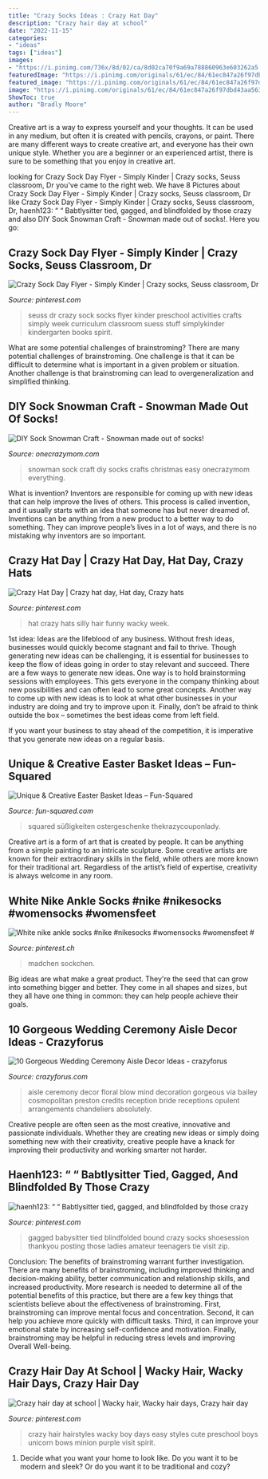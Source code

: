```yaml
---
title: "Crazy Socks Ideas : Crazy Hat Day"
description: "Crazy hair day at school"
date: "2022-11-15"
categories:
- "ideas"
tags: ["ideas"]
images:
- "https://i.pinimg.com/736x/8d/02/ca/8d02ca70f9a69a788860963e603262a5.jpg"
featuredImage: "https://i.pinimg.com/originals/61/ec/84/61ec847a26f97dbd43aa563094d16239.jpg"
featured_image: "https://i.pinimg.com/originals/61/ec/84/61ec847a26f97dbd43aa563094d16239.jpg"
image: "https://i.pinimg.com/originals/61/ec/84/61ec847a26f97dbd43aa563094d16239.jpg"
ShowToc: true
author: "Bradly Moore"
---
```



Creative art is a way to express yourself and your thoughts. It can be used in any medium, but often it is created with pencils, crayons, or paint. There are many different ways to create creative art, and everyone has their own unique style. Whether you are a beginner or an experienced artist, there is sure to be something that you enjoy in creative art.

	

		
looking for Crazy Sock Day Flyer - Simply Kinder | Crazy socks, Seuss classroom, Dr you've came to the right web. We have 8 Pictures about Crazy Sock Day Flyer - Simply Kinder | Crazy socks, Seuss classroom, Dr like Crazy Sock Day Flyer - Simply Kinder | Crazy socks, Seuss classroom, Dr, haenh123: “ “ Babtlysitter tied, gagged, and blindfolded by those crazy and also DIY Sock Snowman Craft - Snowman made out of socks!. Here you go:
		
    
## Crazy Sock Day Flyer - Simply Kinder | Crazy Socks, Seuss Classroom, Dr

<img loading=lazy src="https://i.pinimg.com/originals/71/01/46/7101464ee414bbbdde5941c3e0243463.jpg" onerror="this.onerror=null;this.src='https://tse1.mm.bing.net/th?id=OIP.eVysy9NtxcdYy0RopZwomgHaLG&amp;pid=15.1';" alt="Crazy Sock Day Flyer - Simply Kinder | Crazy socks, Seuss classroom, Dr">

_Source: pinterest.com_

>seuss dr crazy sock socks flyer kinder preschool activities crafts simply week curriculum classroom suess stuff simplykinder kindergarten books spirit. 

	

What are some potential challenges of brainstroming?
There are many potential challenges of brainstroming. One challenge is that it can be difficult to determine what is important in a given problem or situation. Another challenge is that brainstroming can lead to overgeneralization and simplified thinking.

    
## DIY Sock Snowman Craft - Snowman Made Out Of Socks!

<img loading=lazy src="https://www.onecrazymom.com/wp-content/uploads/2017/11/sock-snowman.jpg" onerror="this.onerror=null;this.src='https://tse3.mm.bing.net/th?id=OIP.ETKiyQPktjy6YXMEfjoHzAHaLG&amp;pid=15.1';" alt="DIY Sock Snowman Craft - Snowman made out of socks!">

_Source: onecrazymom.com_

>snowman sock craft diy socks crafts christmas easy onecrazymom everything. 

	

What is invention?
Inventors are responsible for coming up with new ideas that can help improve the lives of others. This process is called invention, and it usually starts with an idea that someone has but never dreamed of. Inventions can be anything from a new product to a better way to do something. They can improve people’s lives in a lot of ways, and there is no mistaking why inventors are so important.

    
## Crazy Hat Day | Crazy Hat Day, Hat Day, Crazy Hats

<img loading=lazy src="https://i.pinimg.com/originals/d6/d6/fc/d6d6fc48379b8dddeaebb294da02eaf3.jpg" onerror="this.onerror=null;this.src='https://tse2.mm.bing.net/th?id=OIP.Nl7s2GkGNlF2smGW_dttBwHaLH&amp;pid=15.1';" alt="Crazy Hat Day | Crazy hat day, Hat day, Crazy hats">

_Source: pinterest.com_

>hat crazy hats silly hair funny wacky week. 

	

1st idea:
Ideas are the lifeblood of any business. Without fresh ideas, businesses would quickly become stagnant and fail to thrive. Though generating new ideas can be challenging, it is essential for businesses to keep the flow of ideas going in order to stay relevant and succeed.
There are a few ways to generate new ideas. One way is to hold brainstorming sessions with employees. This gets everyone in the company thinking about new possibilities and can often lead to some great concepts. Another way to come up with new ideas is to look at what other businesses in your industry are doing and try to improve upon it. Finally, don’t be afraid to think outside the box – sometimes the best ideas come from left field.

If you want your business to stay ahead of the competition, it is imperative that you generate new ideas on a regular basis.

    
## Unique &amp; Creative Easter Basket Ideas – Fun-Squared

<img loading=lazy src="https://fun-squared.com/wp-content/uploads/2017/02/MakeupBagEasterBasketIdea.jpg" onerror="this.onerror=null;this.src='https://tse1.mm.bing.net/th?id=OIP.RctDn7eLaPmi9_SKsZs_tQHaLE&amp;pid=15.1';" alt="Unique &amp; Creative Easter Basket Ideas – Fun-Squared">

_Source: fun-squared.com_

>squared süßigkeiten ostergeschenke thekrazycouponlady. 

	

Creative art is a form of art that is created by people. It can be anything from a simple painting to an intricate sculpture. Some creative artists are known for their extraordinary skills in the field, while others are more known for their traditional art. Regardless of the artist’s field of expertise, creativity is always welcome in any room.

    
## White Nike Ankle Socks #nike #nikesocks #womensocks #womensfeet #

<img loading=lazy src="https://i.pinimg.com/736x/8d/02/ca/8d02ca70f9a69a788860963e603262a5.jpg" onerror="this.onerror=null;this.src='https://tse1.mm.bing.net/th?id=OIP.lUPXRoOkspphN0zQBgsg5AHaFq&amp;pid=15.1';" alt="White nike ankle socks #nike #nikesocks #womensocks #womensfeet #">

_Source: pinterest.ch_

>madchen sockchen. 

	

Big ideas are what make a great product. They're the seed that can grow into something bigger and better. They come in all shapes and sizes, but they all have one thing in common: they can help people achieve their goals.

    
## 10 Gorgeous Wedding Ceremony Aisle Decor Ideas - Crazyforus

<img loading=lazy src="http://4.bp.blogspot.com/-5Ls7CEgPkns/U3-lXN1eaJI/AAAAAAAApDE/8y_8VVccbX0/s1600/wedding-ceremony-style-the-aisle-10.jpg" onerror="this.onerror=null;this.src='https://tse3.mm.bing.net/th?id=OIP.WePqhq53njI1pOcApRUnhQHaLH&amp;pid=15.1';" alt="10 Gorgeous Wedding Ceremony Aisle Decor Ideas - crazyforus">

_Source: crazyforus.com_

>aisle ceremony decor floral blow mind decoration gorgeous via bailey cosmopolitan preston credits reception bride receptions opulent arrangements chandeliers absolutely. 

	

Creative people are often seen as the most creative, innovative and passionate individuals. Whether they are creating new ideas or simply doing something new with their creativity, creative people have a knack for improving their productivity and working smarter not harder.

    
## Haenh123: “ “ Babtlysitter Tied, Gagged, And Blindfolded By Those Crazy

<img loading=lazy src="https://i.pinimg.com/originals/61/ec/84/61ec847a26f97dbd43aa563094d16239.jpg" onerror="this.onerror=null;this.src='https://tse2.mm.bing.net/th?id=OIP.93LfFmDVEQlYukMmga3aYgHaJ4&amp;pid=15.1';" alt="haenh123: “ “ Babtlysitter tied, gagged, and blindfolded by those crazy">

_Source: pinterest.com_

>gagged babysitter tied blindfolded bound crazy socks shoesession thankyou posting those ladies amateur teenagers tie visit zip. 

	

Conclusion: The benefits of brainstroming warrant further investigation.
There are many benefits of brainstroming, including improved thinking and decision-making ability, better communication and relationship skills, and increased productivity. More research is needed to determine all of the potential benefits of this practice, but there are a few key things that scientists believe about the effectiveness of brainstroming. First, brainstroming can improve mental focus and concentration. Second, it can help you achieve more quickly with difficult tasks. Third, it can improve your emotional state by increasing self-confidence and motivation. Finally, brainstroming may be helpful in reducing stress levels and improving Overall Well-being.

    
## Crazy Hair Day At School | Wacky Hair, Wacky Hair Days, Crazy Hair Day

<img loading=lazy src="https://i.pinimg.com/originals/17/33/88/1733888ef3818c1d87a0279fe932b688.jpg" onerror="this.onerror=null;this.src='https://tse2.mm.bing.net/th?id=OIP.t9sxJJ9VfDN8tL8IuqYEvQHaNK&amp;pid=15.1';" alt="Crazy hair day at school | Wacky hair, Wacky hair days, Crazy hair day">

_Source: pinterest.com_

>crazy hair hairstyles wacky boy days easy styles cute preschool boys unicorn bows minion purple visit spirit. 

	

1. Decide what you want your home to look like. Do you want it to be modern and sleek? Or do you want it to be traditional and cozy?

